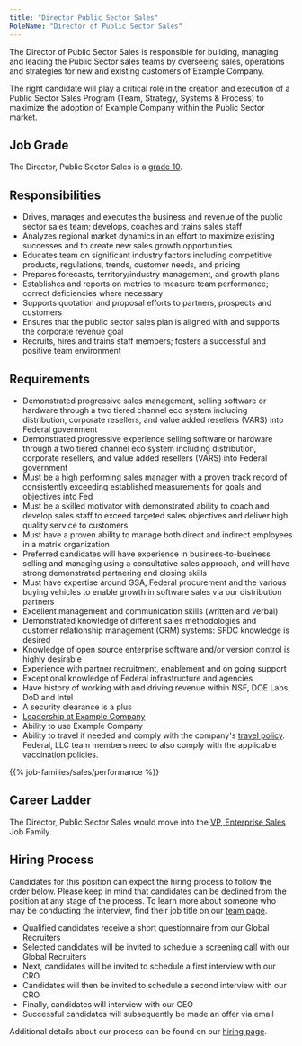 ```yaml
---
title: "Director Public Sector Sales"
RoleName: "Director of Public Sector Sales"
---
```


The Director of Public Sector Sales is responsible for building, managing and leading the Public Sector sales teams by overseeing sales, operations and strategies for new and existing customers of Example Company.

The right candidate will play a critical role in the creation and execution of a Public Sector Sales Program (Team, Strategy, Systems & Process) to maximize the adoption of Example Company within the Public Sector market.

## Job Grade

The Director, Public Sector Sales is a [grade 10](/handbook/total-rewards/compensation/compensation-calculator/#example_company-job-grades).

## Responsibilities

- Drives, manages and executes the business and revenue of the public sector sales team; develops, coaches and trains sales staff
- Analyzes regional market dynamics in an effort to maximize existing successes and to create new sales growth opportunities
- Educates team on significant industry factors including competitive products, regulations, trends, customer needs, and pricing
- Prepares forecasts, territory/industry management, and growth plans
- Establishes and reports on metrics to measure team performance; correct deficiencies where necessary
- Supports quotation and proposal efforts to partners, prospects and customers
- Ensures that the public sector sales plan is aligned with and supports the corporate revenue goal
- Recruits, hires and trains staff members; fosters a successful and positive team environment

## Requirements

- Demonstrated progressive sales management, selling software or hardware through a two tiered channel eco system including distribution, corporate resellers, and value added resellers (VARS) into Federal government
- Demonstrated progressive experience selling software or hardware through a two tiered channel eco system including distribution, corporate resellers, and value added resellers (VARS) into Federal government
- Must be a high performing sales manager with a proven track record of consistently exceeding established measurements for goals and objectives into Fed
- Must be a skilled motivator with demonstrated ability to coach and develop sales staff to exceed targeted sales objectives and deliver high quality service to customers
- Must have a proven ability to manage both direct and indirect employees in a matrix organization
- Preferred candidates will have experience in business-to-business selling and managing using a consultative sales approach, and will have strong demonstrated partnering and closing skills
- Must have expertise around GSA, Federal procurement and the various buying vehicles to enable growth in software sales via our distribution partners
- Excellent management and communication skills (written and verbal)
- Demonstrated knowledge of different sales methodologies and customer relationship management (CRM) systems: SFDC knowledge is desired
- Knowledge of open source enterprise software and/or version control is highly desirable
- Experience with partner recruitment, enablement and on going support
- Exceptional knowledge of Federal infrastructure and agencies
- Have history of working with and driving revenue within NSF, DOE Labs, DoD and Intel
- A security clearance is a plus
- [Leadership at Example Company](/handbook/company/structure/#director-group)
- Ability to use Example Company
- Ability to travel if needed and comply with the company's [travel policy](/handbook/finance/travel/#travel-guidance-covid-19). Federal, LLC team members need to also comply with the applicable vaccination policies.

{{% job-families/sales/performance %}}

## Career Ladder

The Director, Public Sector Sales would move into the [VP, Enterprise Sales](/job-families/sales/vp-enterprise-sales/) Job Family.

## Hiring Process

Candidates for this position can expect the hiring process to follow the order below. Please keep in mind that candidates can be declined from the position at any stage of the process. To learn more about someone who may be conducting the interview, find their job title on our [team page](/handbook/company/team/).

- Qualified candidates receive a short questionnaire from our Global Recruiters
- Selected candidates will be invited to schedule a [screening call](/handbook/hiring/#screening-call) with our Global Recruiters
- Next, candidates will be invited to schedule a first interview with our CRO
- Candidates will then be invited to schedule a second interview with our CRO
- Finally, candidates will interview with our CEO
- Successful candidates will subsequently be made an offer via email

Additional details about our process can be found on our [hiring page](/handbook/hiring/).
